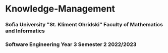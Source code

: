# Knowledge-Management

<h3>Sofia University "St. Kliment Ohridski" Faculty of Mathematics and Informatics</h3>
<h3>Software Engineering Year 3 Semester 2 2022/2023</h3>

